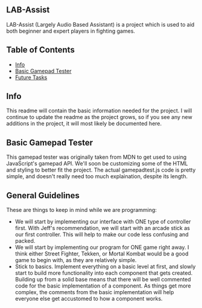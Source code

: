 ## LAB-Assist
LAB-Assist (Largely Audio Based Assistant) is a project which is used to aid
both beginner and expert players in fighting games.

## Table of Contents
* [Info](#info)
* [Basic Gamepad Tester](#basic-gamepad-tester)
* [Future Tasks](#future-tasks)

## Info
This readme will contain the basic information needed for the project.
I will continue to update the readme as the project grows, so if you 
see any new additions in the project, it will most likely be documented here.

## Basic Gamepad Tester
This gamepad tester was originally taken from MDN to get used to using
JavaScript's gamepad API. We'll soon be customizing some of the HTML and
styling to better fit the project. The actual gamepadtest.js code is pretty 
simple, and doesn't really need too much explaination, despite its length.

## General Guidelines
These are things to keep in mind while we are programming:
* We will start by implementing our interface with ONE type of controller first. With Jeff's recommendation, we will start with an arcade stick as our first controller. This will help to make our code less confusing and packed.
* We will start by implementing our program for ONE game right away. I think either Street Fighter, Tekken, or Mortal Kombat would be a good game to begin with, as they are relatively simple.
* Stick to basics. Implement everything on a basic level at first, and slowly start to build more functionality into each component that gets created. Building up from a solid base means that there will be well commented code for the basic implementation of a component. As things get more complex, the comments from the basic implementation will help everyone else get accustomed to how a component works. 

